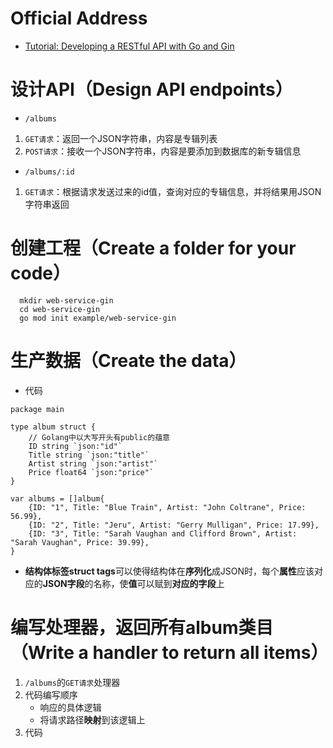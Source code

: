 # Official Address
+ [Tutorial: Developing a RESTful API with Go and Gin](https://golang.google.cn/doc/tutorial/web-service-gin)

# 设计API（Design API endpoints）
+ `/albums`
1. `GET请求`：返回一个JSON字符串，内容是专辑列表
2. `POST请求`：接收一个JSON字符串，内容是要添加到数据库的新专辑信息
+ `/albums/:id`
1. `GET请求`：根据请求发送过来的id值，查询对应的专辑信息，并将结果用JSON字符串返回
# 创建工程（Create a folder for your code）
```
  mkdir web-service-gin
  cd web-service-gin
  go mod init example/web-service-gin
```
# 生产数据（Create the data）
+ 代码
```
package main

type album struct {
	// Golang中以大写开头有public的蕴意
	ID string `json:"id"` 
	Title string `json:"title"`
	Artist string `json:"artist"`
	Price float64 `json:"price"`
}

var albums = []album{
	{ID: "1", Title: "Blue Train", Artist: "John Coltrane", Price: 56.99},
	{ID: "2", Title: "Jeru", Artist: "Gerry Mulligan", Price: 17.99},
	{ID: "3", Title: "Sarah Vaughan and Clifford Brown", Artist: "Sarah Vaughan", Price: 39.99},
}
```
+ **结构体标签struct tags**可以使得结构体在**序列化**成JSON时，每个**属性**应该对应的**JSON字段**的名称，使**值**可以赋到**对应的字段**上
# 编写处理器，返回所有album类目（Write a handler to return all items）
1. `/albums`的`GET请求`处理器
2. 代码编写顺序
    + 响应的具体逻辑
    + 将请求路径**映射**到该逻辑上
3. 代码
```

```
